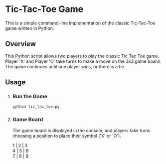 # Tic-Tac-Toe Game

This is a simple command-line implementation of the classic Tic-Tac-Toe game written in Python.

## Overview
This Python script allows two players to play the classic Tic Tac Toe game. Player 'X' and Player 'O' take turns to make a move on the 3x3 game board. The game continues until one player wins, or there is a tie.

## Usage

1. ### Run the Game

   ```bash
   python tic_tac_toe.py  
2. ### Game Board
    The game board is displayed in the console, and players take turns choosing a position to place their symbol ('X' or 'O').  

    1 | 2 | 3  
    4 | 5 | 6  
    7 | 8 | 9  
